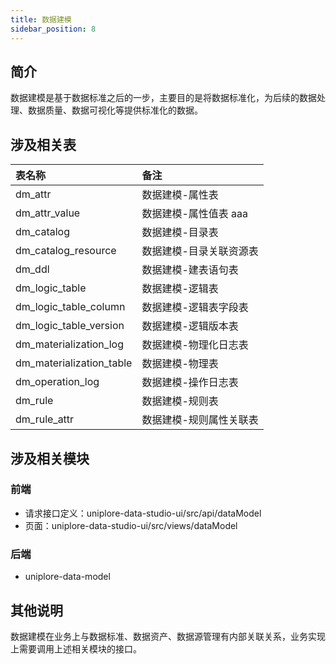 ```yaml
---
title: 数据建模
sidebar_position: 8
---
```


## 简介

数据建模是基于数据标准之后的一步，主要目的是将数据标准化，为后续的数据处理、数据质量、数据可视化等提供标准化的数据。

## 涉及相关表

| 表名称                   | 备注                    |
| :----------------------- | :---------------------- |
| dm_attr                  | 数据建模-属性表         |
| dm_attr_value            | 数据建模-属性值表 aaa   |
| dm_catalog               | 数据建模-目录表         |
| dm_catalog_resource      | 数据建模-目录关联资源表 |
| dm_ddl                   | 数据建模-建表语句表     |
| dm_logic_table           | 数据建模-逻辑表         |
| dm_logic_table_column    | 数据建模-逻辑表字段表   |
| dm_logic_table_version   | 数据建模-逻辑版本表     |
| dm_materialization_log   | 数据建模-物理化日志表   |
| dm_materialization_table | 数据建模-物理表         |
| dm_operation_log         | 数据建模-操作日志表     |
| dm_rule                  | 数据建模-规则表         |
| dm_rule_attr             | 数据建模-规则属性关联表 |

## 涉及相关模块

### 前端

- 请求接口定义：uniplore-data-studio-ui/src/api/dataModel
- 页面：uniplore-data-studio-ui/src/views/dataModel

### 后端

- uniplore-data-model

## 其他说明

数据建模在业务上与数据标准、数据资产、数据源管理有内部关联关系，业务实现上需要调用上述相关模块的接口。
